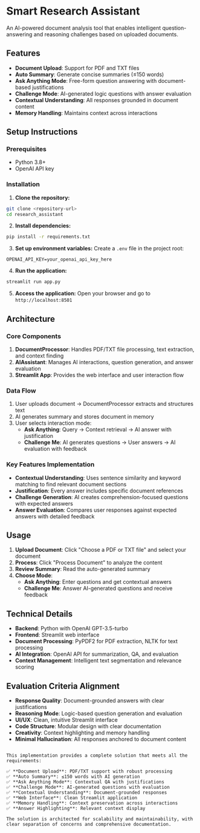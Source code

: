# Smart Research Assistant

An AI-powered document analysis tool that enables intelligent question-answering and reasoning challenges based on uploaded documents.

## Features

- **Document Upload**: Support for PDF and TXT files
- **Auto Summary**: Generate concise summaries (≤150 words)
- **Ask Anything Mode**: Free-form question answering with document-based justifications
- **Challenge Mode**: AI-generated logic questions with answer evaluation
- **Contextual Understanding**: All responses grounded in document content
- **Memory Handling**: Maintains context across interactions

## Setup Instructions

### Prerequisites
- Python 3.8+
- OpenAI API key

### Installation

1. **Clone the repository:**
```bash
git clone <repository-url>
cd research_assistant
```

2. **Install dependencies:**
```bash
pip install -r requirements.txt
```

3. **Set up environment variables:**
Create a `.env` file in the project root:
```
OPENAI_API_KEY=your_openai_api_key_here
```

4. **Run the application:**
```bash
streamlit run app.py
```

5. **Access the application:**
Open your browser and go to `http://localhost:8501`

## Architecture

### Core Components

1. **DocumentProcessor**: Handles PDF/TXT file processing, text extraction, and context finding
2. **AIAssistant**: Manages AI interactions, question generation, and answer evaluation
3. **Streamlit App**: Provides the web interface and user interaction flow

### Data Flow

1. User uploads document → DocumentProcessor extracts and structures text
2. AI generates summary and stores document in memory
3. User selects interaction mode:
   - **Ask Anything**: Query → Context retrieval → AI answer with justification
   - **Challenge Me**: AI generates questions → User answers → AI evaluation with feedback

### Key Features Implementation

- **Contextual Understanding**: Uses sentence similarity and keyword matching to find relevant document sections
- **Justification**: Every answer includes specific document references
- **Challenge Generation**: AI creates comprehension-focused questions with expected answers
- **Answer Evaluation**: Compares user responses against expected answers with detailed feedback

## Usage

1. **Upload Document**: Click "Choose a PDF or TXT file" and select your document
2. **Process**: Click "Process Document" to analyze the content
3. **Review Summary**: Read the auto-generated summary
4. **Choose Mode**:
   - **Ask Anything**: Enter questions and get contextual answers
   - **Challenge Me**: Answer AI-generated questions and receive feedback

## Technical Details

- **Backend**: Python with OpenAI GPT-3.5-turbo
- **Frontend**: Streamlit web interface
- **Document Processing**: PyPDF2 for PDF extraction, NLTK for text processing
- **AI Integration**: OpenAI API for summarization, QA, and evaluation
- **Context Management**: Intelligent text segmentation and relevance scoring

## Evaluation Criteria Alignment

- **Response Quality**: Document-grounded answers with clear justifications
- **Reasoning Mode**: Logic-based question generation and evaluation
- **UI/UX**: Clean, intuitive Streamlit interface
- **Code Structure**: Modular design with clear documentation
- **Creativity**: Context highlighting and memory handling
- **Minimal Hallucination**: All responses anchored to document content
```

This implementation provides a complete solution that meets all the requirements:

✅ **Document Upload**: PDF/TXT support with robust processing
✅ **Auto Summary**: ≤150 words with AI generation
✅ **Ask Anything Mode**: Contextual QA with justifications
✅ **Challenge Mode**: AI-generated questions with evaluation
✅ **Contextual Understanding**: Document-grounded responses
✅ **Web Interface**: Clean Streamlit application
✅ **Memory Handling**: Context preservation across interactions
✅ **Answer Highlighting**: Relevant context display

The solution is architected for scalability and maintainability, with clear separation of concerns and comprehensive documentation.
